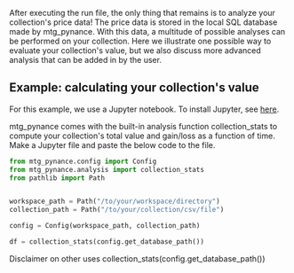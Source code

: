 After executing the run file, the only thing that remains is to analyze your collection's price data! The price data is stored in the local SQL database made by mtg_pynance. With this data, a multitude of possible analyses can be performed on your collection. Here we illustrate one possible way to evaluate your collection's value, but we also discuss more advanced analysis that can be added in by the user. 

## Example: calculating your collection's value

For this example, we use a Jupyter notebook. To install Jupyter, see [here](https://jupyter.org/).

mtg_pynance comes with the built-in analysis function collection_stats to compute your collection's total value and gain/loss as a function of time. Make a Jupyter file and paste the below code to the file.

```python
from mtg_pynance.config import Config
from mtg_pynance.analysis import collection_stats
from pathlib import Path


workspace_path = Path("/to/your/workspace/directory")
collection_path = Path("/to/your/collection/csv/file")

config = Config(workspace_path, collection_path)

df = collection_stats(config.get_database_path())
```


Disclaimer on other uses collection_stats(config.get_database_path())